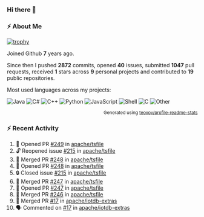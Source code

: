 ### Hi there 👋

### :zap: About Me

[![trophy](https://github-profile-trophy.vercel.app/?username=HTHou&theme=onedark)](https://github.com/ryo-ma/github-profile-trophy)
   
Joined Github **7** years ago.

Since then I pushed **2872** commits, opened **40** issues, submitted **1047** pull requests, received **1** stars across **9** personal projects and contributed to **19** public repositories.

Most used languages across my projects:

![Java](https://img.shields.io/static/v1?style=flat-square&label=%E2%A0%80&color=555&labelColor=%23b07219&message=Java%EF%B8%B189.6%25)
![C#](https://img.shields.io/static/v1?style=flat-square&label=%E2%A0%80&color=555&labelColor=%23178600&message=C%23%EF%B8%B13.9%25)
![C++](https://img.shields.io/static/v1?style=flat-square&label=%E2%A0%80&color=555&labelColor=%23f34b7d&message=C%2B%2B%EF%B8%B12.7%25)
![Python](https://img.shields.io/static/v1?style=flat-square&label=%E2%A0%80&color=555&labelColor=%233572A5&message=Python%EF%B8%B10.7%25)
![JavaScript](https://img.shields.io/static/v1?style=flat-square&label=%E2%A0%80&color=555&labelColor=%23f1e05a&message=JavaScript%EF%B8%B10.5%25)
![Shell](https://img.shields.io/static/v1?style=flat-square&label=%E2%A0%80&color=555&labelColor=%2389e051&message=Shell%EF%B8%B10.4%25)
![C](https://img.shields.io/static/v1?style=flat-square&label=%E2%A0%80&color=555&labelColor=%23555555&message=C%EF%B8%B10.4%25)
![Other](https://img.shields.io/static/v1?style=flat-square&label=%E2%A0%80&color=555&labelColor=%23ededed&message=Other%EF%B8%B11.4%25)

<p align="right"><sub>Generated using <a href="https://github.com/marketplace/actions/profile-readme-stats">teoxoy/profile-readme-stats</a></sub></p>


<!--![](https://github.com/HTHou/HTHou/blob/output/github-contribution-grid-snake.svg)-->

<!--![Haonan Hou's github stats](https://github-readme-stats.vercel.app/api?username=HTHou&count_private=true&show_icons=true&theme=onedark)-->

<!--![Haonan Hou's wakatime stats](https://github-readme-stats.vercel.app/api/wakatime?username=HTHou&layout=compact&theme=onedark)-->

<!--![Top Langs](https://github-readme-stats.vercel.app/api/top-langs/?username=HTHou&theme=onedark&layout=compact)-->

### :zap: Recent Activity
<!--START_SECTION:activity-->
1. 💪 Opened PR [#249](https://github.com/apache/tsfile/pull/249) in [apache/tsfile](https://github.com/apache/tsfile)
2. 🔓 Reopened issue [#215](https://github.com/apache/tsfile/issues/215) in [apache/tsfile](https://github.com/apache/tsfile)
3. 🎉 Merged PR [#248](https://github.com/apache/tsfile/pull/248) in [apache/tsfile](https://github.com/apache/tsfile)
4. 💪 Opened PR [#248](https://github.com/apache/tsfile/pull/248) in [apache/tsfile](https://github.com/apache/tsfile)
5. 🔒 Closed issue [#215](https://github.com/apache/tsfile/issues/215) in [apache/tsfile](https://github.com/apache/tsfile)
6. 🎉 Merged PR [#247](https://github.com/apache/tsfile/pull/247) in [apache/tsfile](https://github.com/apache/tsfile)
7. 💪 Opened PR [#247](https://github.com/apache/tsfile/pull/247) in [apache/tsfile](https://github.com/apache/tsfile)
8. 🎉 Merged PR [#246](https://github.com/apache/tsfile/pull/246) in [apache/tsfile](https://github.com/apache/tsfile)
9. 🎉 Merged PR [#17](https://github.com/apache/iotdb-extras/pull/17) in [apache/iotdb-extras](https://github.com/apache/iotdb-extras)
10. 🗣 Commented on [#17](https://github.com/apache/iotdb-extras/pull/17#issuecomment-2362540650) in [apache/iotdb-extras](https://github.com/apache/iotdb-extras)
<!--END_SECTION:activity-->

<!--
**HTHou/HTHou** is a ✨ _special_ ✨ repository because its `README.md` (this file) appears on your GitHub profile.

Here are some ideas to get you started:

- 🔭 I’m currently working on ...
- 🌱 I’m currently learning ...
- 👯 I’m looking to collaborate on ...
- 🤔 I’m looking for help with ...
- 💬 Ask me about ...
- 📫 How to reach me: ...
- 😄 Pronouns: ...
- ⚡ Fun fact: ...
-->
